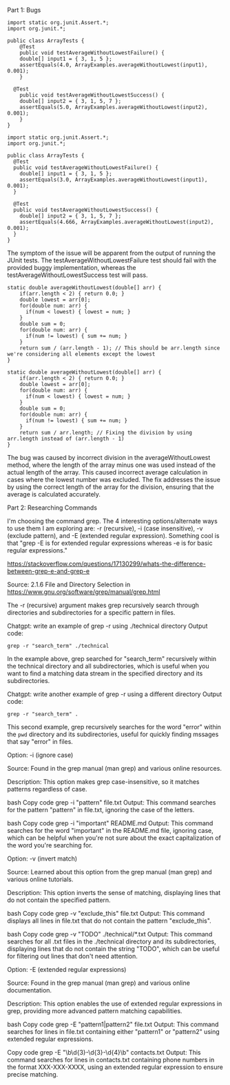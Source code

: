 Part 1: Bugs

```
import static org.junit.Assert.*;
import org.junit.*;

public class ArrayTests {
	@Test 
	public void testAverageWithoutLowestFailure() {
    double[] input1 = { 3, 1, 5 };
    assertEquals(4.0, ArrayExamples.averageWithoutLowest(input1), 0.001);
	}

  @Test 
	public void testAverageWithoutLowestSuccess() {
    double[] input2 = { 3, 1, 5, 7 };
    assertEquals(5.0, ArrayExamples.averageWithoutLowest(input2), 0.001);
	}
}
```

```
import static org.junit.Assert.*;
import org.junit.*;

public class ArrayTests {
  @Test 
  public void testAverageWithoutLowestFailure() {
    double[] input1 = { 3, 1, 5 };
    assertEquals(3.0, ArrayExamples.averageWithoutLowest(input1), 0.001);
  }

  @Test 
  public void testAverageWithoutLowestSuccess() {
    double[] input2 = { 3, 1, 5, 7 };
    assertEquals(4.666, ArrayExamples.averageWithoutLowest(input2), 0.001);
  }
}
```

The symptom of the issue will be apparent from the output of running the JUnit tests. 
The testAverageWithoutLowestFailure test should fail with the provided buggy implementation, 
whereas the testAverageWithoutLowestSuccess test will pass.

```
static double averageWithoutLowest(double[] arr) {
    if(arr.length < 2) { return 0.0; }
    double lowest = arr[0];
    for(double num: arr) {
      if(num < lowest) { lowest = num; }
    }
    double sum = 0;
    for(double num: arr) {
      if(num != lowest) { sum += num; }
    }
    return sum / (arr.length - 1); // This should be arr.length since we're considering all elements except the lowest
}
```

```
static double averageWithoutLowest(double[] arr) {
    if(arr.length < 2) { return 0.0; }
    double lowest = arr[0];
    for(double num: arr) {
      if(num < lowest) { lowest = num; }
    }
    double sum = 0;
    for(double num: arr) {
      if(num != lowest) { sum += num; }
    }
    return sum / arr.length; // Fixing the division by using arr.length instead of (arr.length - 1)
}
```
The bug was caused by incorrect division in the averageWithoutLowest method, where the length of the array minus one was used instead of the actual length of the array. 
This caused incorrect average calculation in cases where the lowest number was excluded. 
The fix addresses the issue by using the correct length of the array for the division, ensuring that the average is calculated accurately.

Part 2: Researching Commands

I'm choosing the command grep. The 4 interesting options/alternate ways to use them I am exploring are:
-r (recursive), -i (case insensitive), -v (exclude pattern), and -E (extended regular expression). Something cool is that "grep -E is for extended regular expressions whereas -e is for basic regular expressions."

https://stackoverflow.com/questions/17130299/whats-the-difference-between-grep-e-and-grep-e

Source: 2.1.6 File and Directory Selection in https://www.gnu.org/software/grep/manual/grep.html

The -r (recursive) argument makes grep recursively search through directories and subdirectories for a specific pattern in files.

Chatgpt: write an example of grep -r using ./technical directory
Output code:
```
grep -r "search_term" ./technical
```

In the example above, grep searched for "search_term" recursively within the technical directory and all subdirectories, which is useful when you want to find a matching data stream in the specified directory and its subdirectories.

Chatgpt: write another example of grep -r using a different directory
Output code:
```
grep -r "search_term" .
```
This second example, grep recursively searches for the word "error" within the ```pwd``` directory and its subdirectories, useful for quickly finding mssages that say "error" in files.

Option: -i (ignore case)

Source: Found in the grep manual (man grep) and various online resources.

Description: This option makes grep case-insensitive, so it matches patterns regardless of case.

bash
Copy code
grep -i "pattern" file.txt
Output: This command searches for the pattern "pattern" in file.txt, ignoring the case of the letters.

bash
Copy code
grep -i "important" README.md
Output: This command searches for the word "important" in the README.md file, ignoring case, which can be helpful when you're not sure about the exact capitalization of the word you're searching for.

Option: -v (invert match)

Source: Learned about this option from the grep manual (man grep) and various online tutorials.

Description: This option inverts the sense of matching, displaying lines that do not contain the specified pattern.

bash
Copy code
grep -v "exclude_this" file.txt
Output: This command displays all lines in file.txt that do not contain the pattern "exclude_this".

bash
Copy code
grep -v "TODO" ./technical/*.txt
Output: This command searches for all .txt files in the ./technical directory and its subdirectories, displaying lines that do not contain the string "TODO", which can be useful for filtering out lines that don't need attention.

Option: -E (extended regular expressions)

Source: Found in the grep manual (man grep) and various online documentation.

Description: This option enables the use of extended regular expressions in grep, providing more advanced pattern matching capabilities.

bash
Copy code
grep -E "pattern1|pattern2" file.txt
Output: This command searches for lines in file.txt containing either "pattern1" or "pattern2" using extended regular expressions.

Copy code
grep -E "\b\d{3}-\d{3}-\d{4}\b" contacts.txt
Output: This command searches for lines in contacts.txt containing phone numbers in the format XXX-XXX-XXXX, using an extended regular expression to ensure precise matching.
